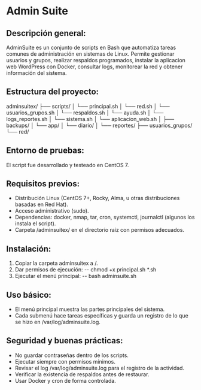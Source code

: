 # Admin Suite

## Descripción general:
AdminSuite es un conjunto de scripts en Bash que automatiza tareas comunes de administración en sistemas de Linux.
Permite gestionar usuarios y grupos, realizar respaldos programados, instalar la aplicacion web WordPress con Docker, consultar logs, monitorear la red y obtener información del sistema.

## Estructura del proyecto:
adminsuitex/
├── scripts/
│   └── principal.sh
│   └── red.sh
│   └── usuarios_grupos.sh
│   └── respaldos.sh
│   └── ayuda.sh
│   └── logs_reportes.sh
│   └── sistema.sh
│   └── aplicacion_web.sh
│
├── backups/
│   └── app/
│   └── diario/
│
└── reportes/
    ├── usuarios_grupos/
    └── red/

## Entorno de pruebas:
El script fue desarrollado y testeado en CentOS 7.

## Requisitos previos:
- Distribución Linux (CentOS 7+, Rocky, Alma, u otras distribuciones basadas en Red Hat).
- Acceso administrativo (sudo).
- Dependencias: docker, nmap, tar, cron, systemctl, journalctl (algunos los instala el script).
- Carpeta /adminsuitex/ en el directorio raíz con permisos adecuados.

## Instalación:
1. Copiar la carpeta adminsuitex a /.
2. Dar permisos de ejecución:
-- chmod +x principal.sh *.sh
3. Ejecutar el menú principal:
-- bash adminsuite.sh


## Uso básico:
- El menú principal muestra las partes principales del sistema.
- Cada submenú hace tareas específicas y guarda un registro de lo que se hizo en /var/log/adminsuite.log.

## Seguridad y buenas prácticas:
- No guardar contraseñas dentro de los scripts.
- Ejecutar siempre con permisos mínimos.
- Revisar el log /var/log/adminsuite.log para el registro de la actividad.
- Verificar la existencia de respaldos antes de restaurar.
- Usar Docker y cron de forma controlada.
